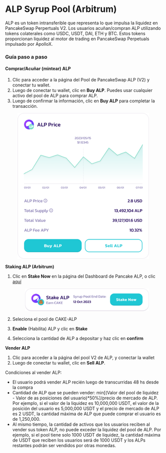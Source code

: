 # ALP Syrup Pool (Arbitrum)

ALP es un token intransferible que representa lo que impulsa la liquidez en PancakeSwap Perpertuals V2. Los usuarios acuñan/compran ALP utilizando tokens colaterales como USDC, USDT, DAI, ETH y BTC. Estos tokens proporcionan liquidez al motor de trading en PancakeSwap Perpetuals impulsado por ApolloX.

### Guía paso a paso

#### Comprar/Acuñar (mintear) ALP

1. Clic para acceder a la página del Pool de PancakeSwap ALP (V2) y conectar tu wallet.
2. Luego de conectar tu wallet, clic en **Buy ALP**. Puedes usar cualquier activo del pool de ALP para comprar ALP.
3. Luego de confirmar la información, clic en **Buy ALP** para completar la transacción.

<figure><img src="../../../../../../.gitbook/assets/image (2) (1) (1).png" alt=""><figcaption></figcaption></figure>

**Staking ALP (Arbitrum)**

1.  Clic en **Stake Now** en la página del Dashboard de Pancake ALP, o clic [aquí](https://pancakeswap.finance/pools?chain=arb)

    <figure><img src="../../../../../../.gitbook/assets/image (1) (1) (1) (1) (1) (1).png" alt=""><figcaption></figcaption></figure>
2. Seleciona el pool de CAKE-ALP
3. **Enable** (Habilita) ALP y clic en **Stake**
4. Selecciona la cantidad de ALP a depositar y haz clic en **confirm**

**Vender ALP**

1. &#x20;Clic para acceder a la página del pool V2 de ALP, y conectar la wallet
2. Luego de conectar tu wallet, clic en **Sell ALP**.

Condiciones al vender ALP:

* &#x20;El usuario podrá vender ALP recién luego de transcurridas 48 hs desde la compra
* Cantidad de ALP que se pueden vender: min\[(Valor del pool de liquidez - Valor de as posiciones del usuario)\*50%]/precio de mercado de ALP. Por ejemplo, si el valor de la liquidez es 10,000,000 USDT, el valor de la posición del usuario es 5,000,000 USDT y el precio de mercado de ALP es 2 USDT, la cantidad máxima de ALP que puede comprar el usuario es de 1,250,000.&#x20;
* Al mismo tiempo, la cantidad de activos que los usuarios reciben al vender sus token ALP, no puede exceder la liquidez del pool de ALP. Por ejemplo, si el pool tiene solo 1000 USDT de liquidez, la cantidad máxima de USDT que reciben los usuarios será de 1000 USDT y los ALPs restantes podrán ser vendidos por otras monedas.
